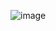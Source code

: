 ![image](https://user-images.githubusercontent.com/58285947/234468452-b4065e10-5bd3-4eed-9dc1-ad5697c314ab.png)
